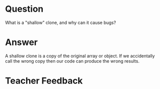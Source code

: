 # Question
What is a "shallow" clone, and why can it cause bugs?

# Answer
A shallow clone is a copy of the original array or object. If we accidentally call the wrong copy then our code can produce the wrong results.

# Teacher Feedback